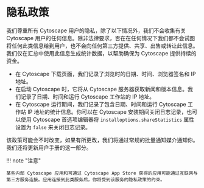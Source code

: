 # 隐私政策

我们尊重所有 Cytoscape 用户的隐私，除了以下情况外，我们不会收集有关 Cytoscape 用户的任何信息。除非法律要求，否在在任何情况下我们都不会试图将任何此类信息给到用户，也不会向任何第三方提供、共享、出售或转让此信息。我们仅在汇总中使用此信息生成统计数据，以帮助确保为 Cytoscape 提供持续的资金。

- 在 Cytoscape 下载页面，我们记录了浏览时的日期、时间、浏览器签名和 IP 地址。
- 在启动 Cytoscape 时，它将从 Cytoscape 服务器获取新闻和版本信息。我们记录了日期、时间和运行 Cytoscape 工作站的 IP 地址。
- 在 Cytoscape 运行期间，我们记录了包含日期、时间和运行 Cytoscape 工作站 IP 地址的统计信息。你可以在 Cytoscape 安装期间关闭日志记录，也可以使用 Cytoscape 首选项编辑器将 `installoptions.shareStatistics` 属性设置为 `false` 来关闭日志记录。

该政策可能会不时改变，如果有所更改，我们将通过常规的批量通知媒介通知你。我们还将更新用户手册的这一部分。

!!! note "注意"

    某些内部 Cytoscape 应用和可通过 Cytoscape App Store 获得的应用可能通过互联网与第三方服务连接。应用连接到此类服务后，你将受到该服务的隐私政策的约束。
